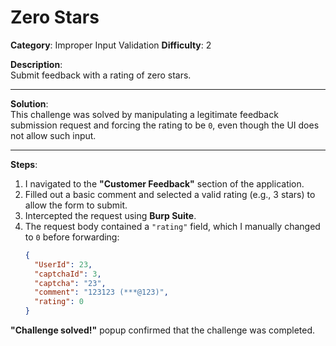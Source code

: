 # Zero Stars

**Category**: Improper Input Validation 
**Difficulty**: 2

**Description**:  
Submit feedback with a rating of zero stars.

---

**Solution**:  
This challenge was solved by manipulating a legitimate feedback submission request and forcing the rating to be `0`, even though the UI does not allow such input.

---

**Steps**:
1. I navigated to the **"Customer Feedback"** section of the application.
2. Filled out a basic comment and selected a valid rating (e.g., 3 stars) to allow the form to submit.
3. Intercepted the request using **Burp Suite**.
4. The request body contained a `"rating"` field, which I manually changed to `0` before forwarding:
   ```json
   {
     "UserId": 23,
     "captchaId": 3,
     "captcha": "23",
     "comment": "123123 (***@123)",
     "rating": 0
   }
**"Challenge solved!"** popup confirmed that the challenge was completed.